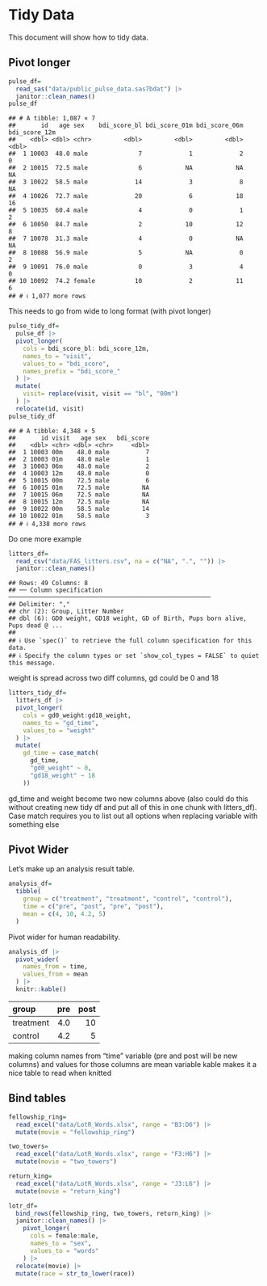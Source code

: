 Tidy Data
================

This document will show how to tidy data.

## Pivot longer

``` r
pulse_df=
  read_sas("data/public_pulse_data.sas7bdat") |> 
  janitor::clean_names()
pulse_df
```

    ## # A tibble: 1,087 × 7
    ##       id   age sex    bdi_score_bl bdi_score_01m bdi_score_06m bdi_score_12m
    ##    <dbl> <dbl> <chr>         <dbl>         <dbl>         <dbl>         <dbl>
    ##  1 10003  48.0 male              7             1             2             0
    ##  2 10015  72.5 male              6            NA            NA            NA
    ##  3 10022  58.5 male             14             3             8            NA
    ##  4 10026  72.7 male             20             6            18            16
    ##  5 10035  60.4 male              4             0             1             2
    ##  6 10050  84.7 male              2            10            12             8
    ##  7 10078  31.3 male              4             0            NA            NA
    ##  8 10088  56.9 male              5            NA             0             2
    ##  9 10091  76.0 male              0             3             4             0
    ## 10 10092  74.2 female           10             2            11             6
    ## # ℹ 1,077 more rows

This needs to go from wide to long format (with pivot longer)

``` r
pulse_tidy_df=
  pulse_df |> 
  pivot_longer(
    cols = bdi_score_bl: bdi_score_12m,
    names_to = "visit",
    values_to = "bdi_score",
    names_prefix = "bdi_score_"
  ) |> 
  mutate(
    visit= replace(visit, visit == "bl", "00m")
  ) |> 
  relocate(id, visit)
pulse_tidy_df
```

    ## # A tibble: 4,348 × 5
    ##       id visit   age sex   bdi_score
    ##    <dbl> <chr> <dbl> <chr>     <dbl>
    ##  1 10003 00m    48.0 male          7
    ##  2 10003 01m    48.0 male          1
    ##  3 10003 06m    48.0 male          2
    ##  4 10003 12m    48.0 male          0
    ##  5 10015 00m    72.5 male          6
    ##  6 10015 01m    72.5 male         NA
    ##  7 10015 06m    72.5 male         NA
    ##  8 10015 12m    72.5 male         NA
    ##  9 10022 00m    58.5 male         14
    ## 10 10022 01m    58.5 male          3
    ## # ℹ 4,338 more rows

Do one more example

``` r
litters_df=
  read_csv("data/FAS_litters.csv", na = c("NA", ".", "")) |> 
  janitor::clean_names()
```

    ## Rows: 49 Columns: 8
    ## ── Column specification ────────────────────────────────────────────────────────
    ## Delimiter: ","
    ## chr (2): Group, Litter Number
    ## dbl (6): GD0 weight, GD18 weight, GD of Birth, Pups born alive, Pups dead @ ...
    ## 
    ## ℹ Use `spec()` to retrieve the full column specification for this data.
    ## ℹ Specify the column types or set `show_col_types = FALSE` to quiet this message.

weight is spread across two diff columns, gd could be 0 and 18

``` r
litters_tidy_df=
  litters_df |> 
  pivot_longer(
    cols = gd0_weight:gd18_weight,
    names_to = "gd_time",
    values_to = "weight"
  ) |> 
  mutate(
    gd_time = case_match(
      gd_time,
      "gd0_weight" ~ 0,
      "gd18_weight" ~ 18
    ))
```

gd_time and weight become two new columns above (also could do this
without creating new tidy df and put all of this in one chunk with
litters_df). Case match requires you to list out all options when
replacing variable with something else

## Pivot Wider

Let’s make up an analysis result table.

``` r
analysis_df=
  tibble(
    group = c("treatment", "treatment", "control", "control"),
    time = c("pre", "post", "pre", "post"),
    mean = c(4, 10, 4.2, 5)
  )
```

Pivot wider for human readability.

``` r
analysis_df |> 
  pivot_wider(
    names_from = time,
    values_from = mean
  ) |> 
  knitr::kable()
```

| group     | pre | post |
|:----------|----:|-----:|
| treatment | 4.0 |   10 |
| control   | 4.2 |    5 |

making column names from “time” variable (pre and post will be new
columns) and values for those columns are mean variable kable makes it a
nice table to read when knitted

## Bind tables

``` r
fellowship_ring=
  read_excel("data/LotR_Words.xlsx", range = "B3:D6") |> 
  mutate(movie = "fellowship_ring")

two_towers=
  read_excel("data/LotR_Words.xlsx", range = "F3:H6") |> 
  mutate(movie = "two_towers")

return_king=
  read_excel("data/LotR_Words.xlsx", range = "J3:L6") |> 
  mutate(movie = "return_king")

lotr_df=
  bind_rows(fellowship_ring, two_towers, return_king) |> 
  janitor::clean_names() |> 
    pivot_longer(
      cols = female:male,
      names_to = "sex",
      values_to = "words"
    ) |> 
  relocate(movie) |> 
  mutate(race = str_to_lower(race))
```
